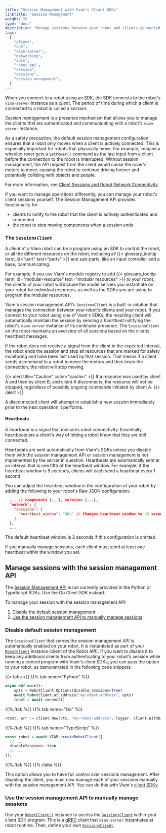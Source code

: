 ```yaml
---
title: "Session Management with Viam's Client SDKs"
linkTitle: "Session Management"
weight: 20
type: "docs"
description: "Manage sessions between your robot and clients connected through Viam's SDKs."
tags:
  [
    "client",
    "sdk",
    "viam-server",
    "networking",
    "apis",
    "robot api",
    "session",
    "sessions",
    "session management",
  ]
---
```


When you connect to a robot using an SDK, the SDK connects to the robot's `viam-server` instance as a _client_.
The period of time during which a client is connected to a robot is called a _session_.

_Session management_ is a presence mechanism that allows you to manage the clients that are authenticated and communicating with a robot's `viam-server` instance.

As a safety precaution, the default session management configuration ensures that a robot only moves when a client is actively connected.
This is especially important for robots that physically move.
For example, imagine a wheeled rover gets a [`SetPower()`](/components/base/#setpower) command as the last input from a client before the connection to the robot is interrupted.
Without session management, the API request from the client would cause the rover's motors to move, causing the robot to continue driving forever and potentially colliding with objects and people.

For more information, see [Client Sessions and Robot Network Connectivity](/program/connectivity/).

If you want to manage operations differently, you can manage your robot's client sessions yourself.
The Session Management API provides functionality for:

- clients to notify to the robot that the client is actively authenticated and connected
- the robot to stop moving components when a session ends

### The `SessionsClient`

A _client_ of a Viam robot can be a program using an SDK to control the robot, or all the different resources on the robot, including all {{< glossary_tooltip term_id="part" text="parts" >}} and sub-parts, like an input controller and a base, communicating.

For example, if you use Viam's module registry to add {{< glossary_tooltip term_id="modular-resource" text="modular resources" >}} to your robot, the clients of your robot will include the model servers you instantiate on your robot for individual resources, as well as the SDKs you are using to program the modular resources.

Viam's session management API's `SessionsClient` is a built-in solution that manages the connection between your robot's clients and your robot.
If you connect to your robot using one of Viam's SDKs, the resulting client will automatically maintain the session by sending a _heartbeat_ notifying the robot's `viam-server` instance of its continued presence.
The `SessionsClient` on the robot maintains an overview of all sessions based on the clients' heartbeat messages.

If the robot does not receive a signal from the client in the expected interval, the robot ends the session and stop all resources that are marked for safety monitoring and have been last used by that session.
That means if a client sends a command to a robot to move the motors and then loses the connection, the robot will stop moving.

{{< alert title="Caution" color="caution" >}}
If a resource was used by client A and then by client B, and client A disconnects, the resource will not be stopped, regardless of possibly ongoing commands initiated by client A.
{{< /alert >}}

A disconnected client will attempt to establish a new session immediately prior to the next operation it performs.

#### Heartbeats

A _heartbeat_ is a signal that indicates robot connectivity.
Essentially, heartbeats are a client's way of letting a robot know that they are still connected.

Heartbeats are sent automatically from Viam's SDKs unless you disable them with the session management API or session management is not implemented by the server in question.
Heartbeats are automatically sent at an interval that is one fifth of the heartbeat window.
For example, if the heartbeat window is 5 seconds, clients will each send a heartbeat every 1 second.

You can adjust the heartbeat window in the configuration of your robot by adding the following to your robot's Raw JSON configuration:

```json
  ... // components {...}, services {...},
  "network": {
    "sessions": {
      "heartbeat_window": "30s" // Changes heartbeat window to 30 seconds
    }
  },
  ...
```

The default heartbeat window is 2 seconds if this configuration is omitted.

If you manually manage sessions, each client must send at least one heartbeat within the window you set.

## Manage sessions with the session management API

The [Session Management API](https://pkg.go.dev/go.viam.com/rdk/session) is not currently provided in the Python or TypeScript SDKs.
Use the Go Client SDK instead.

To manage your session with the session management API:

1. [Disable the default session management](#disable-default-session-management)
1. [Use the session management API to manually manage sessions](#use-the-session-management-api-to-manually-manage-sessions)

### Disable default session management

The `SessionsClient` that serves the session management API is automatically enabled on your robot.
It is instantiated as part of your [`RobotClient`](/program/apis/#robot-api) instance (client of the Robot API).
If you want to disable it to keep any additional clients from authenticating to your robot's session while running a control program with Viam's client SDKs, you can pass the option to your robot, as demonstrated in the following code snippets:

{{< tabs >}}
{{% tab name="Python" %}}

```python {class="line-numbers linkable-line-numbers"}
async def main():
    opts = RobotClient.Options(disable_sessions=True)
    await RobotClient.at_address("my-robot-address", opts)
    robot = await connect()
```

{{% /tab %}}
{{% tab name="Go" %}}

```go {class="line-numbers linkable-line-numbers"}
robot, err := client.New(ctx, "my-robot-address", logger, client.WithDisableSessions(), ...)
```

{{% /tab %}}
{{% tab name="TypeScript" %}}

```ts {class="line-numbers linkable-line-numbers"}
const robot = await VIAM.createRobotClient({
  // ...
  disableSessions: true,
  // ...
});
```

{{% /tab %}}
{{% /tabs %}}

This option allows you to have full control over sessions management.
After disabling the client, you must now manage each of your sessions manually with the session management API.
You can do this with Viam's [client SDKs](https://pkg.go.dev/go.viam.com/rdk/session).

### Use the session management API to manually manage sessions

Use your [`RobotClient()`](/program/apis/#robot-api) instance to access the [`SessionsClient`](https://pkg.go.dev/go.viam.com/rdk/session) within your client SDK program.
This is a [gRPC](https://grpc.io/) client that `viam-server` instantiates at robot runtime.
Then, define your own [`SessionsClient`](https://github.com/viamrobotics/rdk/blob/main/robot/client/client.go).
